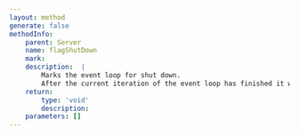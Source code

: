 ```yaml
---
layout: method
generate: false
methodInfo:
    parent: Server
    name: flagShutDown
    mark:  
    description:  |
        Marks the event loop for shut down.
        After the current iteration of the event loop has finished it will exit. This will cause the `start()` function to return.
    return:
        type: 'void'
        description: 
    parameters: []
---
```

